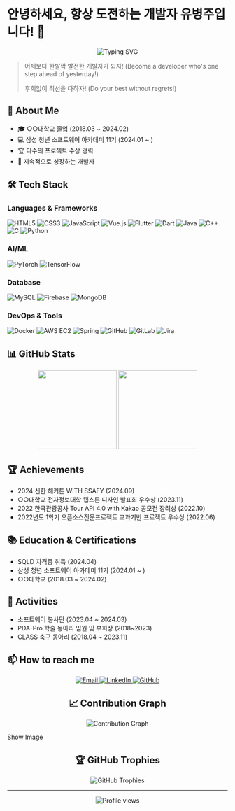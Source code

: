
# 안녕하세요, 항상 도전하는 개발자 유병주입니다! 👋

<div align="center">
  <img src="https://readme-typing-svg.herokuapp.com?font=Fira+Code&pause=1000&color=2C90F7&center=true&vCenter=true&width=435&lines=Backend+Developer;AI+%26+Machine+Learning+Enthusiast;Always+learning+new+things" alt="Typing SVG" />
</div>

> 어제보다 한발짝 발전한 개발자가 되자! (Become a developer who's one step ahead of yesterday!)
> 
> 후회없이 최선을 다하자! (Do your best without regrets!)



## 🚀 About Me
- 🎓 ○○대학교 졸업 (2018.03 ~ 2024.02)
- 💻 삼성 청년 소프트웨어 아카데미 11기 (2024.01 ~ )
- 🏆 다수의 프로젝트 수상 경력
- 🌱 지속적으로 성장하는 개발자

## 🛠️ Tech Stack

### Languages & Frameworks
![HTML5](https://img.shields.io/badge/-HTML5-E34F26?style=flat-square&logo=html5&logoColor=white)
![CSS3](https://img.shields.io/badge/-CSS3-1572B6?style=flat-square&logo=css3)
![JavaScript](https://img.shields.io/badge/-JavaScript-F7DF1E?style=flat-square&logo=javascript&logoColor=black)
![Vue.js](https://img.shields.io/badge/-Vue.js-4FC08D?style=flat-square&logo=vue.js&logoColor=white)
![Flutter](https://img.shields.io/badge/-Flutter-02569B?style=flat-square&logo=flutter)
![Dart](https://img.shields.io/badge/-Dart-0175C2?style=flat-square&logo=dart)
![Java](https://img.shields.io/badge/-Java-007396?style=flat-square&logo=java)
![C++](https://img.shields.io/badge/-C++-00599C?style=flat-square&logo=c%2B%2B)
![C](https://img.shields.io/badge/-C-A8B9CC?style=flat-square&logo=c&logoColor=white)
![Python](https://img.shields.io/badge/-Python-3776AB?style=flat-square&logo=python&logoColor=white)

### AI/ML
![PyTorch](https://img.shields.io/badge/-PyTorch-EE4C2C?style=flat-square&logo=pytorch&logoColor=white)
![TensorFlow](https://img.shields.io/badge/-TensorFlow-FF6F00?style=flat-square&logo=tensorflow&logoColor=white)

### Database
![MySQL](https://img.shields.io/badge/-MySQL-4479A1?style=flat-square&logo=mysql&logoColor=white)
![Firebase](https://img.shields.io/badge/-Firebase-FFCA28?style=flat-square&logo=firebase&logoColor=black)
![MongoDB](https://img.shields.io/badge/-MongoDB-47A248?style=flat-square&logo=mongodb&logoColor=white)

### DevOps & Tools
![Docker](https://img.shields.io/badge/-Docker-2496ED?style=flat-square&logo=docker&logoColor=white)
![AWS EC2](https://img.shields.io/badge/-AWS%20EC2-232F3E?style=flat-square&logo=amazon-aws)
![Spring](https://img.shields.io/badge/-Spring-6DB33F?style=flat-square&logo=spring&logoColor=white)
![GitHub](https://img.shields.io/badge/-GitHub-181717?style=flat-square&logo=github)
![GitLab](https://img.shields.io/badge/-GitLab-FCA121?style=flat-square&logo=gitlab)
![Jira](https://img.shields.io/badge/-Jira-0052CC?style=flat-square&logo=jira)

## 📊 GitHub Stats

<div align="center">
  <img height="180em" src="https://github-readme-stats.vercel.app/api?username=youbj&show_icons=true&theme=radical&include_all_commits=true&count_private=true"/>
  <img height="180em" src="https://github-readme-stats.vercel.app/api/top-langs/?username=youbj&layout=compact&langs_count=7&theme=radical"/>
</div>

## 🏆 Achievements
- 2024 신한 해커톤 WITH SSAFY (2024.09)
- ○○대학교 전자정보대학 캡스톤 디자인 발표회 우수상 (2023.11)
- 2022 한국관광공사 Tour API 4.0 with Kakao 공모전 장려상 (2022.10)
- 2022년도 1학기 오픈소스전문프로젝트 교과기반 프로젝트 우수상 (2022.06)

## 📚 Education & Certifications
- SQLD 자격증 취득 (2024.04)
- 삼성 청년 소프트웨어 아카데미 11기 (2024.01 ~ )
- ○○대학교 (2018.03 ~ 2024.02)

## 🌟 Activities
- 소프트웨어 봉사단 (2023.04 ~ 2024.03)
- PDA-Pro 학술 동아리 임원 및 부회장 (2018~2023)
- CLASS 축구 동아리 (2018.04 ~ 2023.11)

## 📫 How to reach me
<p align="center">
  <a href="mailto:youbj213@gmail.com">
    <img src="https://img.shields.io/badge/-Email-red?style=flat-square&logo=gmail&logoColor=white" alt="Email" />
  </a>
  <a href="https://www.linkedin.com/in/your-linkedin/">
    <img src="https://img.shields.io/badge/-LinkedIn-0077B5?style=flat-square&logo=linkedin&logoColor=white" alt="LinkedIn" />
  </a>
  <a href="https://github.com/youbj">
    <img src="https://img.shields.io/badge/-GitHub-181717?style=flat-square&logo=github" alt="GitHub" />
  </a>
</p>

<h2 align="center">📈 Contribution Graph</h2>
<p align="center">
  <img src="https://github-readme-activity-graph.vercel.app/graph?username=youbj&theme=react-dark" alt="Contribution Graph" />
</p>
Show Image
<h2 align="center">🏆 GitHub Trophies</h2>
<p align="center">
  <img src="https://github-profile-trophy.vercel.app/?username=youbj&theme=radical&no-frame=false&no-bg=true&margin-w=4" alt="GitHub Trophies" />
</p>

---

<p align="center">
  <img src="https://komarev.com/ghpvc/?username=youbj&label=Profile%20views&color=0e75b6&style=flat" alt="Profile views" />
</p>
